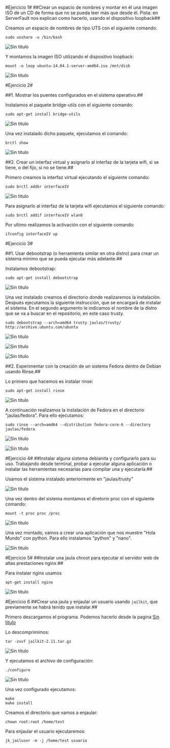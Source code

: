 #Ejercicio 1#
##Crear un espacio de nombres y montar en él una imagen ISO de un CD de forma que no se pueda leer más que desde él. Pista: en ServerFault nos explican como hacerlo, usando el dispositivo loopback##

Creamos un espacio de nombres de tipo UTS con el siguiente comando:

~~~
sudo unshare -u /bin/bash
~~~

![Sin titulo](https://github.com/leocm89/GII-2014/blob/master/ejercicios/LeoCastillo/Imagenes/Tema3/ejercicio1_1.png)

Y montamos la imagen ISO utilizando el dispositivo loopback:

~~~
mount -o loop ubuntu-14.04.1-server-amd64.iso /mnt/disk
~~~

![Sin titulo](https://github.com/leocm89/GII-2014/blob/master/ejercicios/LeoCastillo/Imagenes/Tema3/ejercicio1_2.png)


#Ejercicio 2#

##1. Mostrar los puentes configurados en el sistema operativo.##

Instalamos el paquete bridge-utils con el siguiente comando:

~~~
sudo apt-get install bridge-utils
~~~

![Sin titulo](https://github.com/leocm89/GII-2014/blob/master/ejercicios/LeoCastillo/Imagenes/Tema3/ejercicio2_1.png)

Una vez instalado dicho paquete, ejecutamos el comando:

~~~
brctl show
~~~

![Sin titulo](https://github.com/leocm89/GII-2014/blob/master/ejercicios/LeoCastillo/Imagenes/Tema3/ejercicio2_2.png)

##2. Crear un interfaz virtual y asignarlo al interfaz de la tarjeta wifi, si se tiene, o del fijo, si no se tiene.##

Primero creamos la interfaz virtual ejecutando el siguiente comando:

~~~
sudo brctl addbr interfaceIV
~~~

![Sin titulo](https://github.com/leocm89/GII-2014/blob/master/ejercicios/LeoCastillo/Imagenes/Tema3/ejercicio2_3.png)

Para asignarlo al interfaz de la tarjeta wifi ejecutamos el siguiente comando:

~~~
sudo brctl addif interfaceIV wlan0
~~~

Por ultimo realizamos la activación con el siguiente comando:

~~~
ifconfig interfaceIV up
~~~


#Ejercicio 3#

##1. Usar debootstrap (o herramienta similar en otra distro) para crear un sistema mínimo que se pueda ejecutar más adelante.##

Instalamos debootstrap:

~~~
sudo apt-get install debootstrap
~~~

![Sin titulo](https://github.com/leocm89/GII-2014/blob/master/ejercicios/LeoCastillo/Imagenes/Tema3/ejercicio3_1.png)

Una vez instalado creamos el directorio donde realizaremos la instalación. Después ejecutamos la siguiente instrucción, que se encargará de instalar el sistema. En el segundo argumento le indicamos el nombre de la distro que se va a buscar en el repositorio, en este caso trusty.

~~~
sudo debootstrap --arch=amd64 trusty jaulas/trusty/ http://archive.ubuntu.com/ubuntu
~~~

![Sin titulo](https://github.com/leocm89/GII-2014/blob/master/ejercicios/LeoCastillo/Imagenes/Tema3/ejercicio3_2.png)

![Sin titulo](https://github.com/leocm89/GII-2014/blob/master/ejercicios/LeoCastillo/Imagenes/Tema3/ejercicio3_3.png)

![Sin titulo](https://github.com/leocm89/GII-2014/blob/master/ejercicios/LeoCastillo/Imagenes/Tema3/ejercicio3_4.png)


##2. Experimentar con la creación de un sistema Fedora dentro de Debian usando Rinse.##

Lo primero que hacemos es instalar rinse:

~~~
sudo apt-get install rinse
~~~

![Sin titulo](https://github.com/leocm89/GII-2014/blob/master/ejercicios/LeoCastillo/Imagenes/Tema3/ejercicio3_5.png)


A continuación realizamos la instalación de Fedora en el directorio "jaulas/fedora". Para ello ejecutamos:

~~~
sudo rinse --arch=amd64 --distribution fedora-core-6 --directory jaulas/fedora
~~~

![Sin titulo](https://github.com/leocm89/GII-2014/blob/master/ejercicios/LeoCastillo/Imagenes/Tema3/ejercicio3_6.png)

![Sin titulo](https://github.com/leocm89/GII-2014/blob/master/ejercicios/LeoCastillo/Imagenes/Tema3/ejercicio3_7.png)



#Ejercicio 4#
##Instalar alguna sistema debianita y configurarlo para su uso. Trabajando desde terminal, probar a ejecutar alguna aplicación o instalar las herramientas necesarias para compilar una y ejecutarla.##

Usamos el sistema instalado anteriormente en "jaulas/trusty"

![Sin titulo](https://github.com/leocm89/GII-2014/blob/master/ejercicios/LeoCastillo/Imagenes/Tema3/ejercicio4_1.png)

Una vez dentro del sistema montamos el diretorio proc con el siguiente comando:

~~~
mount -t proc proc /proc
~~~

![Sin titulo](https://github.com/leocm89/GII-2014/blob/master/ejercicios/LeoCastillo/Imagenes/Tema3/ejercicio4_2.png)

Una vez montado, vamos a crear una aplicación que nos muestre "Hola Mundo" con python. Para ello instalamos "python" y "nano".

![Sin titulo](https://github.com/leocm89/GII-2014/blob/master/ejercicios/LeoCastillo/Imagenes/Tema3/ejercicio4_2.png)


#Ejercicio 5#
##Instalar una jaula chroot para ejecutar el servidor web de altas prestaciones nginx.##

Para instalar nginx usamos 
~~~
apt-get install nginx
~~~

![Sin titulo](https://github.com/leocm89/GII-2014/blob/master/ejercicios/LeoCastillo/Imagenes/Tema3/ejercicio5_1.png)



#Ejercicio 6
##Crear una jaula y enjaular un usuario usando `jailkit`, que previamente se habrá tenido que instalar.##

Primero descargamos el programa. Podemos hacerlo desde la pagina [Sin titulo](http://olivier.sessink.nl/jailkit/jailkit-2.11.tar.gz)


Lo descomprimimos:

~~~
tar -zxvf jailkit-2.11.tar.gz
~~~

![Sin titulo](https://github.com/leocm89/GII-2014/blob/master/ejercicios/LeoCastillo/Imagenes/Tema3/ejercicio6_1.png)

Y ejecutamos el archivo de configuración:

~~~
./configure
~~~

![Sin titulo](https://github.com/leocm89/GII-2014/blob/master/ejercicios/LeoCastillo/Imagenes/Tema3/ejercicio6_2.png)

Una vez configurado ejecutamos:

~~~
make
make install
~~~


Creamos el directorio que vamos a enjaular:

~~~mkdir /home/test
chown root:root /home/test
~~~


Para enjaular el usuario ejecutaremos:

~~~ 
jk_jailuser -m -j /home/test usuario
~~~

